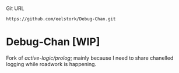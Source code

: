 Git URL
```
https://github.com/eelstork/Debug-Chan.git
```

# Debug-Chan [WIP]

Fork of *active-logic/prolog*; mainly because I need to share chanelled logging while roadwork is happening.

